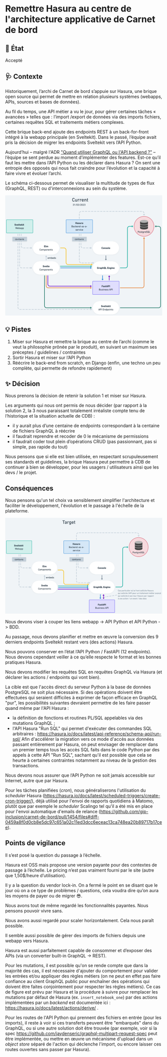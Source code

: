 # Remettre Hasura au centre de l'architecture applicative de Carnet de bord 

## :memo: État

Accepté

## :stethoscope: Contexte

Historiquement, l’archi de Carnet de bord s’appuie sur Hasura, une brique open source qui permet de mettre en relation plusieurs systèmes (webapps, APIs, sources et bases de données).

Au fil du temps, une API métier a vu le jour, pour gérer certaines tâches « avancées » telles que : l’import /export de données via des imports fichiers, certaines requêtes SQL et traitements métiers complexes.

Cette brique back-end ajoute des endpoints REST à un back-for-front intégré à la webapp principale (en Sveltekit). Dans le passé, l’équipe avait pris la décision de migrer les endpoints Sveltekit vers l’API Python.

Aujourd’hui – malgré l'ADR ["Quand utiliser GraphQL ou l'API backend ?"](./20220926.utilisation-graphql-ou-backend.md)  – l’équipe se sent perdue au moment d’implémenter des features. Est-ce qu’il faut les mettre dans l’API Python ou les déclarer dans Hasura ? On sent une entropie des opposés qui nous fait craindre pour l’évolution et la capacité à faire vivre et évoluer l’archi.

Le schéma ci-dessous permet de visualiser la multitude de types de flux (GraphQL, REST) ou d'interconnexions au sein du système.

![Architecture actuelle](./CDB_internal_architecture_current_202304.png)

## :bulb: Pistes

1. Miser sur Hasura et remettre la brique au centre de l’archi (comme le veut la philosophie prônée par le produit), en suivant un maximum ses préceptes / guidelines / contraintes
2. Sortir Hasura et miser sur l’API Python
3. Réécrire le back-end from scratch, en Django (enfin, une techno un peu complète, qui permette de refondre rapidement)

## :sparkles: Décision

Nous prenons la décision de retenir la solution 1 et miser sur Hasura.

Les arguments qui nous ont permis de nous décider (par rapport à la solution 2, la 3 nous paraissant totalement irréaliste compte tenu de l’historique et la situation actuelle de CDB) :
- il y aurait plus d’une centaine de endpoints correspondant à la centaine de fichiers GraphQL à réécrire
- il faudrait reprendre et recoder de 0 le mécanisme de permissions
- il faudrait coder tout plein d’opérations CRUD (pas passionnant, pas si simple, pas rapide du tout)

Nous pensons que si elle est bien utilisée, en respectant scrupuleusement ses standards et guidelines, la brique Hasura peut permettre à CDB de continuer à bien se développer, pour les usagers / utilisateurs ainsi que les devs / le projet.

## Conséquences

Nous pensons qu'un tel choix va sensiblement simplifier l'architecture et faciliter le développement, l'évolution et le passage à l'échelle de la plateforme.

![Architecture cible](./CDB_internal_architecture_target.png)

Nous devons viser à couper les liens webapp -> API Python et API Python -> BDD.

Au passage, nous devons planifier et mettre en œuvre la conversion des 9 derniers endpoints Sveltekit restant vers (des actions) Hasura.

Nous pouvons conserver en l’état l’API Python / FastAPI (12 endpoints). Nous devons cependant veiller à ce qu’elle respecte le format et les bonnes pratiques Hasura.

Nous devons modifier les requêtes SQL en requêtes GraphQL via Hasura (et déclarer les actions / endpoints qui vont bien).

La cible est que l'accès direct du serveur Python à la base de données PostgreSQL ne soit plus nécessaire. Si des opérations doivent être effectuées qui seraient difficiles à exprimer de façon efficace en GraphQL "pur", les possibilités suivantes devraient permettre de les faire passer quand même par l'API Hasura :
- la définition de fonctions et routines PL/SQL appelables via des mutations GraphQL ;
- l'API Hasura "Run SQL" qui permet d'exécuter des commandes SQL arbitraires : https://hasura.io/docs/latest/api-reference/schema-api/run-sql/
Afin d'accélérer la migration vers ce mode d'accès aux données passant entièrement par Hasura, on peut envisager de remplacer dans un premier temps tous les accès SQL faits dans le code Python par des appels à cette API "Run SQL", sachant qu'il est possible que cela se heurte à certaines contraintes notamment au niveau de la gestion des transactions.

Nous devons nous assurer que l’API Python ne soit jamais accessible sur Internet, autre que par Hasura.

Pour les tâches planifiées (_cron_), nous généraliserons l'utilisation du _scheduler_ Hasura (https://hasura.io/docs/latest/scheduled-triggers/create-cron-trigger/), déjà utilisé pour l'envoi de rapports quotidiens à Matomo, plutôt que par exemple le _scheduler_ Scalingo tel qu'il a été mis en place pour l'envoi automatique d'emails de relance (https://github.com/gip-inclusion/carnet-de-bord/pull/1454/files#diff-0459a8f0d0cb8e5dc97c651a02c11ed3dcc6eceac13ca748ea20b89717b17cee).

## Points de vigilance

Il s’est posé la question du passage à l’échelle.

Hasura est OSS mais propose une version payante pour des contextes de passage à l’échelle. Le pricing n’est pas vraiment fourni par le site (autre que 1,50$/heure d’utilisation).

Il y a la question du vendor lock-in. On a fermé le point en se disant que le jour où on a ce type de problèmes / questions, cela voudra dire qu’on aura les moyens de payer ou de migrer 😎.

Nous avons tout de même regardé les fonctionnalités payantes. Nous pensons pouvoir vivre sans.

Nous avons aussi regardé pour scaler horizontalement. Cela nous paraît possible.

Il semble aussi possible de gérer des imports de fichiers depuis une webapp vers Hasura.

Hasura est aussi parfaitement capable de consommer et d’exposer des APIs (via un converter built-in GraphQL -> REST).

Pour les mutations, il est possible qu'on se rende compte que dans la majorité des cas, il est nécessaire d'ajouter du comportement pour valider les entrées et/ou appliquer des règles métiers (on ne peut en effet pas faire confiance au client GraphQL public pour enchaîner des opérations qui doivent être faites conjointement pour respecter les règles métiers). Ce cas de figure est prévu par Hasura et la procédure à suivre pour remplacer les mutations par défaut de Hasura (ex. `insert_notebook_one`) par des actions implémentées par un _backend_ est documentée ici : https://hasura.io/docs/latest/actions/derive/ .

Pour les routes de l'API Python qui prennent des fichiers en entrée (pour les imports), il reste à voir si ces transferts peuvent être "embarqués" dans du GraphQL, ou si une autre solution doit être trouvée (par exemple, voir si la spec https://github.com/jaydenseric/graphql-multipart-request-spec peut être implémentée, ou mettre en œuvre un mécanisme d'upload dans un _object store_ séparé de l'action qui déclenche l'import, ou encore laisser ces routes ouvertes sans passer par Hasura).

